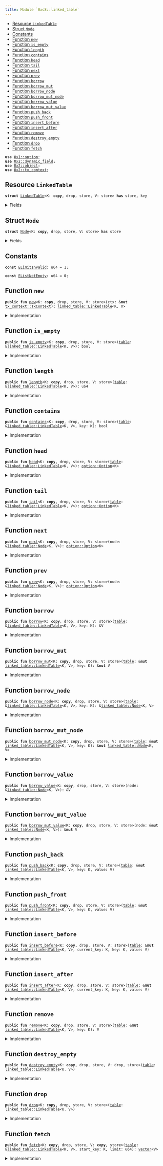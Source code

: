 ```yaml
---
title: Module `0xc8::linked_table`
---
```




-  [Resource `LinkedTable`](#0xc8_linked_table_LinkedTable)
-  [Struct `Node`](#0xc8_linked_table_Node)
-  [Constants](#@Constants_0)
-  [Function `new`](#0xc8_linked_table_new)
-  [Function `is_empty`](#0xc8_linked_table_is_empty)
-  [Function `length`](#0xc8_linked_table_length)
-  [Function `contains`](#0xc8_linked_table_contains)
-  [Function `head`](#0xc8_linked_table_head)
-  [Function `tail`](#0xc8_linked_table_tail)
-  [Function `next`](#0xc8_linked_table_next)
-  [Function `prev`](#0xc8_linked_table_prev)
-  [Function `borrow`](#0xc8_linked_table_borrow)
-  [Function `borrow_mut`](#0xc8_linked_table_borrow_mut)
-  [Function `borrow_node`](#0xc8_linked_table_borrow_node)
-  [Function `borrow_mut_node`](#0xc8_linked_table_borrow_mut_node)
-  [Function `borrow_value`](#0xc8_linked_table_borrow_value)
-  [Function `borrow_mut_value`](#0xc8_linked_table_borrow_mut_value)
-  [Function `push_back`](#0xc8_linked_table_push_back)
-  [Function `push_front`](#0xc8_linked_table_push_front)
-  [Function `insert_before`](#0xc8_linked_table_insert_before)
-  [Function `insert_after`](#0xc8_linked_table_insert_after)
-  [Function `remove`](#0xc8_linked_table_remove)
-  [Function `destroy_empty`](#0xc8_linked_table_destroy_empty)
-  [Function `drop`](#0xc8_linked_table_drop)
-  [Function `fetch`](#0xc8_linked_table_fetch)


<pre><code><b>use</b> <a href="../move-stdlib/option.md#0x1_option">0x1::option</a>;
<b>use</b> <a href="../sui-framework/dynamic_field.md#0x2_dynamic_field">0x2::dynamic_field</a>;
<b>use</b> <a href="../sui-framework/object.md#0x2_object">0x2::object</a>;
<b>use</b> <a href="../sui-framework/tx_context.md#0x2_tx_context">0x2::tx_context</a>;
</code></pre>



<a name="0xc8_linked_table_LinkedTable"></a>

## Resource `LinkedTable`



<pre><code><b>struct</b> <a href="../bfc-system/linked_table.md#0xc8_linked_table_LinkedTable">LinkedTable</a>&lt;K: <b>copy</b>, drop, store, V: store&gt; <b>has</b> store, key
</code></pre>



<details>
<summary>Fields</summary>


<dl>
<dt>
<code>id: <a href="../sui-framework/object.md#0x2_object_UID">object::UID</a></code>
</dt>
<dd>

</dd>
<dt>
<code>head: <a href="../move-stdlib/option.md#0x1_option_Option">option::Option</a>&lt;K&gt;</code>
</dt>
<dd>

</dd>
<dt>
<code>tail: <a href="../move-stdlib/option.md#0x1_option_Option">option::Option</a>&lt;K&gt;</code>
</dt>
<dd>

</dd>
<dt>
<code>size: u64</code>
</dt>
<dd>

</dd>
</dl>


</details>

<a name="0xc8_linked_table_Node"></a>

## Struct `Node`



<pre><code><b>struct</b> <a href="../bfc-system/linked_table.md#0xc8_linked_table_Node">Node</a>&lt;K: <b>copy</b>, drop, store, V: store&gt; <b>has</b> store
</code></pre>



<details>
<summary>Fields</summary>


<dl>
<dt>
<code>prev: <a href="../move-stdlib/option.md#0x1_option_Option">option::Option</a>&lt;K&gt;</code>
</dt>
<dd>

</dd>
<dt>
<code>next: <a href="../move-stdlib/option.md#0x1_option_Option">option::Option</a>&lt;K&gt;</code>
</dt>
<dd>

</dd>
<dt>
<code>value: V</code>
</dt>
<dd>

</dd>
</dl>


</details>

<a name="@Constants_0"></a>

## Constants


<a name="0xc8_linked_table_ELimitInvalid"></a>



<pre><code><b>const</b> <a href="../bfc-system/linked_table.md#0xc8_linked_table_ELimitInvalid">ELimitInvalid</a>: u64 = 1;
</code></pre>



<a name="0xc8_linked_table_EListNotEmpty"></a>



<pre><code><b>const</b> <a href="../bfc-system/linked_table.md#0xc8_linked_table_EListNotEmpty">EListNotEmpty</a>: u64 = 0;
</code></pre>



<a name="0xc8_linked_table_new"></a>

## Function `new`



<pre><code><b>public</b> <b>fun</b> <a href="../bfc-system/linked_table.md#0xc8_linked_table_new">new</a>&lt;K: <b>copy</b>, drop, store, V: store&gt;(ctx: &<b>mut</b> <a href="../sui-framework/tx_context.md#0x2_tx_context_TxContext">tx_context::TxContext</a>): <a href="../bfc-system/linked_table.md#0xc8_linked_table_LinkedTable">linked_table::LinkedTable</a>&lt;K, V&gt;
</code></pre>



<details>
<summary>Implementation</summary>


<pre><code><b>public</b> <b>fun</b> <a href="../bfc-system/linked_table.md#0xc8_linked_table_new">new</a>&lt;K: store + drop + <b>copy</b>, V: store&gt;(ctx: &<b>mut</b> TxContext): <a href="../bfc-system/linked_table.md#0xc8_linked_table_LinkedTable">LinkedTable</a>&lt;K, V&gt; {
    <a href="../bfc-system/linked_table.md#0xc8_linked_table_LinkedTable">LinkedTable</a>&lt;K, V&gt; {
        id: <a href="../sui-framework/object.md#0x2_object_new">object::new</a>(ctx),
        head: none&lt;K&gt;(),
        tail: none&lt;K&gt;(),
        size: 0
    }
}
</code></pre>



</details>

<a name="0xc8_linked_table_is_empty"></a>

## Function `is_empty`



<pre><code><b>public</b> <b>fun</b> <a href="../bfc-system/linked_table.md#0xc8_linked_table_is_empty">is_empty</a>&lt;K: <b>copy</b>, drop, store, V: store&gt;(<a href="../sui-framework/table.md#0x2_table">table</a>: &<a href="../bfc-system/linked_table.md#0xc8_linked_table_LinkedTable">linked_table::LinkedTable</a>&lt;K, V&gt;): bool
</code></pre>



<details>
<summary>Implementation</summary>


<pre><code><b>public</b> <b>fun</b> <a href="../bfc-system/linked_table.md#0xc8_linked_table_is_empty">is_empty</a>&lt;K: store + drop + <b>copy</b>, V: store&gt;(<a href="../sui-framework/table.md#0x2_table">table</a>: &<a href="../bfc-system/linked_table.md#0xc8_linked_table_LinkedTable">LinkedTable</a>&lt;K, V&gt;): bool {
    <a href="../sui-framework/table.md#0x2_table">table</a>.size == 0
}
</code></pre>



</details>

<a name="0xc8_linked_table_length"></a>

## Function `length`



<pre><code><b>public</b> <b>fun</b> <a href="../bfc-system/linked_table.md#0xc8_linked_table_length">length</a>&lt;K: <b>copy</b>, drop, store, V: store&gt;(<a href="../sui-framework/table.md#0x2_table">table</a>: &<a href="../bfc-system/linked_table.md#0xc8_linked_table_LinkedTable">linked_table::LinkedTable</a>&lt;K, V&gt;): u64
</code></pre>



<details>
<summary>Implementation</summary>


<pre><code><b>public</b> <b>fun</b> <a href="../bfc-system/linked_table.md#0xc8_linked_table_length">length</a>&lt;K: store + drop + <b>copy</b>, V: store&gt;(<a href="../sui-framework/table.md#0x2_table">table</a>: &<a href="../bfc-system/linked_table.md#0xc8_linked_table_LinkedTable">LinkedTable</a>&lt;K, V&gt;): u64 {
    <a href="../sui-framework/table.md#0x2_table">table</a>.size
}
</code></pre>



</details>

<a name="0xc8_linked_table_contains"></a>

## Function `contains`



<pre><code><b>public</b> <b>fun</b> <a href="../bfc-system/linked_table.md#0xc8_linked_table_contains">contains</a>&lt;K: <b>copy</b>, drop, store, V: store&gt;(<a href="../sui-framework/table.md#0x2_table">table</a>: &<a href="../bfc-system/linked_table.md#0xc8_linked_table_LinkedTable">linked_table::LinkedTable</a>&lt;K, V&gt;, key: K): bool
</code></pre>



<details>
<summary>Implementation</summary>


<pre><code><b>public</b> <b>fun</b> <a href="../bfc-system/linked_table.md#0xc8_linked_table_contains">contains</a>&lt;K: store + drop + <b>copy</b>, V: store&gt;(<a href="../sui-framework/table.md#0x2_table">table</a>: &<a href="../bfc-system/linked_table.md#0xc8_linked_table_LinkedTable">LinkedTable</a>&lt;K, V&gt;, key: K): bool {
    field::exists_with_type&lt;K, <a href="../bfc-system/linked_table.md#0xc8_linked_table_Node">Node</a>&lt;K, V&gt;&gt;(&<a href="../sui-framework/table.md#0x2_table">table</a>.id, key)
}
</code></pre>



</details>

<a name="0xc8_linked_table_head"></a>

## Function `head`



<pre><code><b>public</b> <b>fun</b> <a href="../bfc-system/linked_table.md#0xc8_linked_table_head">head</a>&lt;K: <b>copy</b>, drop, store, V: store&gt;(<a href="../sui-framework/table.md#0x2_table">table</a>: &<a href="../bfc-system/linked_table.md#0xc8_linked_table_LinkedTable">linked_table::LinkedTable</a>&lt;K, V&gt;): <a href="../move-stdlib/option.md#0x1_option_Option">option::Option</a>&lt;K&gt;
</code></pre>



<details>
<summary>Implementation</summary>


<pre><code><b>public</b> <b>fun</b> <a href="../bfc-system/linked_table.md#0xc8_linked_table_head">head</a>&lt;K: store + drop + <b>copy</b>, V: store&gt;(<a href="../sui-framework/table.md#0x2_table">table</a>: &<a href="../bfc-system/linked_table.md#0xc8_linked_table_LinkedTable">LinkedTable</a>&lt;K, V&gt;): <a href="../move-stdlib/option.md#0x1_option_Option">option::Option</a>&lt;K&gt; {
    <a href="../sui-framework/table.md#0x2_table">table</a>.head
}
</code></pre>



</details>

<a name="0xc8_linked_table_tail"></a>

## Function `tail`



<pre><code><b>public</b> <b>fun</b> <a href="../bfc-system/linked_table.md#0xc8_linked_table_tail">tail</a>&lt;K: <b>copy</b>, drop, store, V: store&gt;(<a href="../sui-framework/table.md#0x2_table">table</a>: &<a href="../bfc-system/linked_table.md#0xc8_linked_table_LinkedTable">linked_table::LinkedTable</a>&lt;K, V&gt;): <a href="../move-stdlib/option.md#0x1_option_Option">option::Option</a>&lt;K&gt;
</code></pre>



<details>
<summary>Implementation</summary>


<pre><code><b>public</b> <b>fun</b> <a href="../bfc-system/linked_table.md#0xc8_linked_table_tail">tail</a>&lt;K: store + drop + <b>copy</b>, V: store&gt;(<a href="../sui-framework/table.md#0x2_table">table</a>: &<a href="../bfc-system/linked_table.md#0xc8_linked_table_LinkedTable">LinkedTable</a>&lt;K, V&gt;): <a href="../move-stdlib/option.md#0x1_option_Option">option::Option</a>&lt;K&gt; {
    <a href="../sui-framework/table.md#0x2_table">table</a>.tail
}
</code></pre>



</details>

<a name="0xc8_linked_table_next"></a>

## Function `next`



<pre><code><b>public</b> <b>fun</b> <a href="../bfc-system/linked_table.md#0xc8_linked_table_next">next</a>&lt;K: <b>copy</b>, drop, store, V: store&gt;(node: &<a href="../bfc-system/linked_table.md#0xc8_linked_table_Node">linked_table::Node</a>&lt;K, V&gt;): <a href="../move-stdlib/option.md#0x1_option_Option">option::Option</a>&lt;K&gt;
</code></pre>



<details>
<summary>Implementation</summary>


<pre><code><b>public</b> <b>fun</b> <a href="../bfc-system/linked_table.md#0xc8_linked_table_next">next</a>&lt;K: store + drop + <b>copy</b>, V: store&gt;(node: &<a href="../bfc-system/linked_table.md#0xc8_linked_table_Node">Node</a>&lt;K, V&gt;): Option&lt;K&gt; {
    node.next
}
</code></pre>



</details>

<a name="0xc8_linked_table_prev"></a>

## Function `prev`



<pre><code><b>public</b> <b>fun</b> <a href="../bfc-system/linked_table.md#0xc8_linked_table_prev">prev</a>&lt;K: <b>copy</b>, drop, store, V: store&gt;(node: &<a href="../bfc-system/linked_table.md#0xc8_linked_table_Node">linked_table::Node</a>&lt;K, V&gt;): <a href="../move-stdlib/option.md#0x1_option_Option">option::Option</a>&lt;K&gt;
</code></pre>



<details>
<summary>Implementation</summary>


<pre><code><b>public</b> <b>fun</b> <a href="../bfc-system/linked_table.md#0xc8_linked_table_prev">prev</a>&lt;K: store + drop + <b>copy</b>, V: store&gt;(node: &<a href="../bfc-system/linked_table.md#0xc8_linked_table_Node">Node</a>&lt;K, V&gt;): Option&lt;K&gt; {
    node.prev
}
</code></pre>



</details>

<a name="0xc8_linked_table_borrow"></a>

## Function `borrow`



<pre><code><b>public</b> <b>fun</b> <a href="../bfc-system/linked_table.md#0xc8_linked_table_borrow">borrow</a>&lt;K: <b>copy</b>, drop, store, V: store&gt;(<a href="../sui-framework/table.md#0x2_table">table</a>: &<a href="../bfc-system/linked_table.md#0xc8_linked_table_LinkedTable">linked_table::LinkedTable</a>&lt;K, V&gt;, key: K): &V
</code></pre>



<details>
<summary>Implementation</summary>


<pre><code><b>public</b> <b>fun</b> <a href="../bfc-system/linked_table.md#0xc8_linked_table_borrow">borrow</a>&lt;K: store + drop + <b>copy</b>, V: store&gt;(<a href="../sui-framework/table.md#0x2_table">table</a>: &<a href="../bfc-system/linked_table.md#0xc8_linked_table_LinkedTable">LinkedTable</a>&lt;K, V&gt;, key: K): &V {
    &field::borrow&lt;K, <a href="../bfc-system/linked_table.md#0xc8_linked_table_Node">Node</a>&lt;K, V&gt;&gt;(&<a href="../sui-framework/table.md#0x2_table">table</a>.id, key).value
}
</code></pre>



</details>

<a name="0xc8_linked_table_borrow_mut"></a>

## Function `borrow_mut`



<pre><code><b>public</b> <b>fun</b> <a href="../bfc-system/linked_table.md#0xc8_linked_table_borrow_mut">borrow_mut</a>&lt;K: <b>copy</b>, drop, store, V: store&gt;(<a href="../sui-framework/table.md#0x2_table">table</a>: &<b>mut</b> <a href="../bfc-system/linked_table.md#0xc8_linked_table_LinkedTable">linked_table::LinkedTable</a>&lt;K, V&gt;, key: K): &<b>mut</b> V
</code></pre>



<details>
<summary>Implementation</summary>


<pre><code><b>public</b> <b>fun</b> <a href="../bfc-system/linked_table.md#0xc8_linked_table_borrow_mut">borrow_mut</a>&lt;K: store + drop + <b>copy</b>, V: store&gt;(<a href="../sui-framework/table.md#0x2_table">table</a>: &<b>mut</b> <a href="../bfc-system/linked_table.md#0xc8_linked_table_LinkedTable">LinkedTable</a>&lt;K, V&gt;, key: K): &<b>mut</b> V {
    &<b>mut</b> field::borrow_mut&lt;K, <a href="../bfc-system/linked_table.md#0xc8_linked_table_Node">Node</a>&lt;K, V&gt;&gt;(&<b>mut</b> <a href="../sui-framework/table.md#0x2_table">table</a>.id, key).value
}
</code></pre>



</details>

<a name="0xc8_linked_table_borrow_node"></a>

## Function `borrow_node`



<pre><code><b>public</b> <b>fun</b> <a href="../bfc-system/linked_table.md#0xc8_linked_table_borrow_node">borrow_node</a>&lt;K: <b>copy</b>, drop, store, V: store&gt;(<a href="../sui-framework/table.md#0x2_table">table</a>: &<a href="../bfc-system/linked_table.md#0xc8_linked_table_LinkedTable">linked_table::LinkedTable</a>&lt;K, V&gt;, key: K): &<a href="../bfc-system/linked_table.md#0xc8_linked_table_Node">linked_table::Node</a>&lt;K, V&gt;
</code></pre>



<details>
<summary>Implementation</summary>


<pre><code><b>public</b> <b>fun</b> <a href="../bfc-system/linked_table.md#0xc8_linked_table_borrow_node">borrow_node</a>&lt;K: store + drop + <b>copy</b>, V: store&gt;(<a href="../sui-framework/table.md#0x2_table">table</a>: &<a href="../bfc-system/linked_table.md#0xc8_linked_table_LinkedTable">LinkedTable</a>&lt;K, V&gt;, key: K): &<a href="../bfc-system/linked_table.md#0xc8_linked_table_Node">Node</a>&lt;K, V&gt; {
    field::borrow&lt;K, <a href="../bfc-system/linked_table.md#0xc8_linked_table_Node">Node</a>&lt;K, V&gt;&gt;(&<a href="../sui-framework/table.md#0x2_table">table</a>.id, key)
}
</code></pre>



</details>

<a name="0xc8_linked_table_borrow_mut_node"></a>

## Function `borrow_mut_node`



<pre><code><b>public</b> <b>fun</b> <a href="../bfc-system/linked_table.md#0xc8_linked_table_borrow_mut_node">borrow_mut_node</a>&lt;K: <b>copy</b>, drop, store, V: store&gt;(<a href="../sui-framework/table.md#0x2_table">table</a>: &<b>mut</b> <a href="../bfc-system/linked_table.md#0xc8_linked_table_LinkedTable">linked_table::LinkedTable</a>&lt;K, V&gt;, key: K): &<b>mut</b> <a href="../bfc-system/linked_table.md#0xc8_linked_table_Node">linked_table::Node</a>&lt;K, V&gt;
</code></pre>



<details>
<summary>Implementation</summary>


<pre><code><b>public</b> <b>fun</b> <a href="../bfc-system/linked_table.md#0xc8_linked_table_borrow_mut_node">borrow_mut_node</a>&lt;K: store + drop + <b>copy</b>, V: store&gt;(
    <a href="../sui-framework/table.md#0x2_table">table</a>: &<b>mut</b> <a href="../bfc-system/linked_table.md#0xc8_linked_table_LinkedTable">LinkedTable</a>&lt;K, V&gt;,
    key: K
): &<b>mut</b> <a href="../bfc-system/linked_table.md#0xc8_linked_table_Node">Node</a>&lt;K, V&gt; {
    field::borrow_mut&lt;K, <a href="../bfc-system/linked_table.md#0xc8_linked_table_Node">Node</a>&lt;K, V&gt;&gt;(&<b>mut</b> <a href="../sui-framework/table.md#0x2_table">table</a>.id, key)
}
</code></pre>



</details>

<a name="0xc8_linked_table_borrow_value"></a>

## Function `borrow_value`



<pre><code><b>public</b> <b>fun</b> <a href="../bfc-system/linked_table.md#0xc8_linked_table_borrow_value">borrow_value</a>&lt;K: <b>copy</b>, drop, store, V: store&gt;(node: &<a href="../bfc-system/linked_table.md#0xc8_linked_table_Node">linked_table::Node</a>&lt;K, V&gt;): &V
</code></pre>



<details>
<summary>Implementation</summary>


<pre><code><b>public</b> <b>fun</b> <a href="../bfc-system/linked_table.md#0xc8_linked_table_borrow_value">borrow_value</a>&lt;K: store + drop + <b>copy</b>, V: store&gt;(node: &<a href="../bfc-system/linked_table.md#0xc8_linked_table_Node">Node</a>&lt;K, V&gt;): &V {
    &node.value
}
</code></pre>



</details>

<a name="0xc8_linked_table_borrow_mut_value"></a>

## Function `borrow_mut_value`



<pre><code><b>public</b> <b>fun</b> <a href="../bfc-system/linked_table.md#0xc8_linked_table_borrow_mut_value">borrow_mut_value</a>&lt;K: <b>copy</b>, drop, store, V: store&gt;(node: &<b>mut</b> <a href="../bfc-system/linked_table.md#0xc8_linked_table_Node">linked_table::Node</a>&lt;K, V&gt;): &<b>mut</b> V
</code></pre>



<details>
<summary>Implementation</summary>


<pre><code><b>public</b> <b>fun</b> <a href="../bfc-system/linked_table.md#0xc8_linked_table_borrow_mut_value">borrow_mut_value</a>&lt;K: store + drop + <b>copy</b>, V: store&gt;(node: &<b>mut</b> <a href="../bfc-system/linked_table.md#0xc8_linked_table_Node">Node</a>&lt;K, V&gt;): &<b>mut</b> V {
    &<b>mut</b> node.value
}
</code></pre>



</details>

<a name="0xc8_linked_table_push_back"></a>

## Function `push_back`



<pre><code><b>public</b> <b>fun</b> <a href="../bfc-system/linked_table.md#0xc8_linked_table_push_back">push_back</a>&lt;K: <b>copy</b>, drop, store, V: store&gt;(<a href="../sui-framework/table.md#0x2_table">table</a>: &<b>mut</b> <a href="../bfc-system/linked_table.md#0xc8_linked_table_LinkedTable">linked_table::LinkedTable</a>&lt;K, V&gt;, key: K, value: V)
</code></pre>



<details>
<summary>Implementation</summary>


<pre><code><b>public</b> <b>fun</b> <a href="../bfc-system/linked_table.md#0xc8_linked_table_push_back">push_back</a>&lt;K: store + drop + <b>copy</b>, V: store&gt;(<a href="../sui-framework/table.md#0x2_table">table</a>: &<b>mut</b> <a href="../bfc-system/linked_table.md#0xc8_linked_table_LinkedTable">LinkedTable</a>&lt;K, V&gt;, key: K, value: V) {
    <b>let</b> node = <a href="../bfc-system/linked_table.md#0xc8_linked_table_Node">Node</a>&lt;K, V&gt; {
        prev: <a href="../sui-framework/table.md#0x2_table">table</a>.tail,
        next: none(),
        value
    };
    swap_or_fill(&<b>mut</b> <a href="../sui-framework/table.md#0x2_table">table</a>.tail, key);
    <b>if</b> (is_none(&<a href="../sui-framework/table.md#0x2_table">table</a>.head)) {
        swap_or_fill(&<b>mut</b> <a href="../sui-framework/table.md#0x2_table">table</a>.head, key);
    };
    <b>if</b> (is_some(&node.prev)) {
        <b>let</b> prev_node = <a href="../bfc-system/linked_table.md#0xc8_linked_table_borrow_mut_node">borrow_mut_node</a>(<a href="../sui-framework/table.md#0x2_table">table</a>, *<a href="../move-stdlib/option.md#0x1_option_borrow">option::borrow</a>(&node.prev));
        swap_or_fill(&<b>mut</b> prev_node.next, key);
    };
    field::add(&<b>mut</b> <a href="../sui-framework/table.md#0x2_table">table</a>.id, key, node);
    <a href="../sui-framework/table.md#0x2_table">table</a>.size = <a href="../sui-framework/table.md#0x2_table">table</a>.size + 1;
}
</code></pre>



</details>

<a name="0xc8_linked_table_push_front"></a>

## Function `push_front`



<pre><code><b>public</b> <b>fun</b> <a href="../bfc-system/linked_table.md#0xc8_linked_table_push_front">push_front</a>&lt;K: <b>copy</b>, drop, store, V: store&gt;(<a href="../sui-framework/table.md#0x2_table">table</a>: &<b>mut</b> <a href="../bfc-system/linked_table.md#0xc8_linked_table_LinkedTable">linked_table::LinkedTable</a>&lt;K, V&gt;, key: K, value: V)
</code></pre>



<details>
<summary>Implementation</summary>


<pre><code><b>public</b> <b>fun</b> <a href="../bfc-system/linked_table.md#0xc8_linked_table_push_front">push_front</a>&lt;K: store + drop + <b>copy</b>, V: store&gt;(<a href="../sui-framework/table.md#0x2_table">table</a>: &<b>mut</b> <a href="../bfc-system/linked_table.md#0xc8_linked_table_LinkedTable">LinkedTable</a>&lt;K, V&gt;, key: K, value: V) {
    <b>let</b> node = <a href="../bfc-system/linked_table.md#0xc8_linked_table_Node">Node</a>&lt;K, V&gt; {
        prev: none(),
        next: <a href="../sui-framework/table.md#0x2_table">table</a>.head,
        value
    };
    swap_or_fill(&<b>mut</b> <a href="../sui-framework/table.md#0x2_table">table</a>.head, key);
    <b>if</b> (is_none(&<a href="../sui-framework/table.md#0x2_table">table</a>.tail)) {
        swap_or_fill(&<b>mut</b> <a href="../sui-framework/table.md#0x2_table">table</a>.tail, key);
    };
    <b>if</b> (is_some(&node.next)) {
        <b>let</b> next_node = <a href="../bfc-system/linked_table.md#0xc8_linked_table_borrow_mut_node">borrow_mut_node</a>(<a href="../sui-framework/table.md#0x2_table">table</a>, *<a href="../move-stdlib/option.md#0x1_option_borrow">option::borrow</a>(&node.next));
        swap_or_fill(&<b>mut</b> next_node.prev, key);
    };
    field::add(&<b>mut</b> <a href="../sui-framework/table.md#0x2_table">table</a>.id, key, node);
    <a href="../sui-framework/table.md#0x2_table">table</a>.size = <a href="../sui-framework/table.md#0x2_table">table</a>.size + 1;
}
</code></pre>



</details>

<a name="0xc8_linked_table_insert_before"></a>

## Function `insert_before`



<pre><code><b>public</b> <b>fun</b> <a href="../bfc-system/linked_table.md#0xc8_linked_table_insert_before">insert_before</a>&lt;K: <b>copy</b>, drop, store, V: store&gt;(<a href="../sui-framework/table.md#0x2_table">table</a>: &<b>mut</b> <a href="../bfc-system/linked_table.md#0xc8_linked_table_LinkedTable">linked_table::LinkedTable</a>&lt;K, V&gt;, current_key: K, key: K, value: V)
</code></pre>



<details>
<summary>Implementation</summary>


<pre><code><b>public</b> <b>fun</b> <a href="../bfc-system/linked_table.md#0xc8_linked_table_insert_before">insert_before</a>&lt;K: store + drop + <b>copy</b>, V: store&gt;(
    <a href="../sui-framework/table.md#0x2_table">table</a>: &<b>mut</b> <a href="../bfc-system/linked_table.md#0xc8_linked_table_LinkedTable">LinkedTable</a>&lt;K, V&gt;,
    current_key: K,
    key: K,
    value: V
) {
    <b>let</b> current_node = <a href="../bfc-system/linked_table.md#0xc8_linked_table_borrow_mut_node">borrow_mut_node</a>(<a href="../sui-framework/table.md#0x2_table">table</a>, current_key);
    <b>let</b> node = <a href="../bfc-system/linked_table.md#0xc8_linked_table_Node">Node</a>&lt;K, V&gt; {
        prev: current_node.prev,
        next: some(current_key),
        value
    };
    swap_or_fill(&<b>mut</b> current_node.prev, key);
    <b>if</b> (is_some(&node.prev)) {
        <b>let</b> prev_node = <a href="../bfc-system/linked_table.md#0xc8_linked_table_borrow_mut_node">borrow_mut_node</a>(<a href="../sui-framework/table.md#0x2_table">table</a>, *<a href="../move-stdlib/option.md#0x1_option_borrow">option::borrow</a>(&node.prev));
        swap_or_fill(&<b>mut</b> prev_node.next, key);
    } <b>else</b> {
        swap_or_fill(&<b>mut</b> <a href="../sui-framework/table.md#0x2_table">table</a>.head, key);
    };
    field::add(&<b>mut</b> <a href="../sui-framework/table.md#0x2_table">table</a>.id, key, node);
    <a href="../sui-framework/table.md#0x2_table">table</a>.size = <a href="../sui-framework/table.md#0x2_table">table</a>.size + 1;
}
</code></pre>



</details>

<a name="0xc8_linked_table_insert_after"></a>

## Function `insert_after`



<pre><code><b>public</b> <b>fun</b> <a href="../bfc-system/linked_table.md#0xc8_linked_table_insert_after">insert_after</a>&lt;K: <b>copy</b>, drop, store, V: store&gt;(<a href="../sui-framework/table.md#0x2_table">table</a>: &<b>mut</b> <a href="../bfc-system/linked_table.md#0xc8_linked_table_LinkedTable">linked_table::LinkedTable</a>&lt;K, V&gt;, current_key: K, key: K, value: V)
</code></pre>



<details>
<summary>Implementation</summary>


<pre><code><b>public</b> <b>fun</b> <a href="../bfc-system/linked_table.md#0xc8_linked_table_insert_after">insert_after</a>&lt;K: store + drop + <b>copy</b>, V: store&gt;(
    <a href="../sui-framework/table.md#0x2_table">table</a>: &<b>mut</b> <a href="../bfc-system/linked_table.md#0xc8_linked_table_LinkedTable">LinkedTable</a>&lt;K, V&gt;,
    current_key: K,
    key: K,
    value: V
) {
    <b>let</b> current_node = <a href="../bfc-system/linked_table.md#0xc8_linked_table_borrow_mut_node">borrow_mut_node</a>(<a href="../sui-framework/table.md#0x2_table">table</a>, current_key);
    <b>let</b> node = <a href="../bfc-system/linked_table.md#0xc8_linked_table_Node">Node</a>&lt;K, V&gt; {
        prev: some(current_key),
        next: current_node.next,
        value
    };
    swap_or_fill(&<b>mut</b> current_node.next, key);

    <b>if</b> (is_some(&node.next)) {
        <b>let</b> next_node = <a href="../bfc-system/linked_table.md#0xc8_linked_table_borrow_mut_node">borrow_mut_node</a>(<a href="../sui-framework/table.md#0x2_table">table</a>, *<a href="../move-stdlib/option.md#0x1_option_borrow">option::borrow</a>(&node.next));
        swap_or_fill(&<b>mut</b> next_node.prev, key);
    } <b>else</b> {
        swap_or_fill(&<b>mut</b> <a href="../sui-framework/table.md#0x2_table">table</a>.tail, key);
    };
    field::add(&<b>mut</b> <a href="../sui-framework/table.md#0x2_table">table</a>.id, key, node);
    <a href="../sui-framework/table.md#0x2_table">table</a>.size = <a href="../sui-framework/table.md#0x2_table">table</a>.size + 1;
}
</code></pre>



</details>

<a name="0xc8_linked_table_remove"></a>

## Function `remove`



<pre><code><b>public</b> <b>fun</b> <a href="../bfc-system/linked_table.md#0xc8_linked_table_remove">remove</a>&lt;K: <b>copy</b>, drop, store, V: store&gt;(<a href="../sui-framework/table.md#0x2_table">table</a>: &<b>mut</b> <a href="../bfc-system/linked_table.md#0xc8_linked_table_LinkedTable">linked_table::LinkedTable</a>&lt;K, V&gt;, key: K): V
</code></pre>



<details>
<summary>Implementation</summary>


<pre><code><b>public</b> <b>fun</b> <a href="../bfc-system/linked_table.md#0xc8_linked_table_remove">remove</a>&lt;K: store + drop + <b>copy</b>, V: store&gt;(<a href="../sui-framework/table.md#0x2_table">table</a>: &<b>mut</b> <a href="../bfc-system/linked_table.md#0xc8_linked_table_LinkedTable">LinkedTable</a>&lt;K, V&gt;, key: K): V {
    <b>let</b> <a href="../bfc-system/linked_table.md#0xc8_linked_table_Node">Node</a>&lt;K, V&gt; { prev, next, value } = field::remove(&<b>mut</b> <a href="../sui-framework/table.md#0x2_table">table</a>.id, key);
    <a href="../sui-framework/table.md#0x2_table">table</a>.size = <a href="../sui-framework/table.md#0x2_table">table</a>.size - 1;
    <b>if</b> (<a href="../move-stdlib/option.md#0x1_option_is_some">option::is_some</a>(&prev)) {
        field::borrow_mut&lt;K, <a href="../bfc-system/linked_table.md#0xc8_linked_table_Node">Node</a>&lt;K, V&gt;&gt;(&<b>mut</b> <a href="../sui-framework/table.md#0x2_table">table</a>.id, *<a href="../move-stdlib/option.md#0x1_option_borrow">option::borrow</a>(&prev)).next = next
    };
    <b>if</b> (<a href="../move-stdlib/option.md#0x1_option_is_some">option::is_some</a>(&next)) {
        field::borrow_mut&lt;K, <a href="../bfc-system/linked_table.md#0xc8_linked_table_Node">Node</a>&lt;K, V&gt;&gt;(&<b>mut</b> <a href="../sui-framework/table.md#0x2_table">table</a>.id, *<a href="../move-stdlib/option.md#0x1_option_borrow">option::borrow</a>(&next)).prev = prev
    };
    <b>if</b> (<a href="../move-stdlib/option.md#0x1_option_borrow">option::borrow</a>(&<a href="../sui-framework/table.md#0x2_table">table</a>.head) == &key) <a href="../sui-framework/table.md#0x2_table">table</a>.head = next;
    <b>if</b> (<a href="../move-stdlib/option.md#0x1_option_borrow">option::borrow</a>(&<a href="../sui-framework/table.md#0x2_table">table</a>.tail) == &key) <a href="../sui-framework/table.md#0x2_table">table</a>.tail = prev;
    value
}
</code></pre>



</details>

<a name="0xc8_linked_table_destroy_empty"></a>

## Function `destroy_empty`



<pre><code><b>public</b> <b>fun</b> <a href="../bfc-system/linked_table.md#0xc8_linked_table_destroy_empty">destroy_empty</a>&lt;K: <b>copy</b>, drop, store, V: drop, store&gt;(<a href="../sui-framework/table.md#0x2_table">table</a>: <a href="../bfc-system/linked_table.md#0xc8_linked_table_LinkedTable">linked_table::LinkedTable</a>&lt;K, V&gt;)
</code></pre>



<details>
<summary>Implementation</summary>


<pre><code><b>public</b> <b>fun</b> <a href="../bfc-system/linked_table.md#0xc8_linked_table_destroy_empty">destroy_empty</a>&lt;K: store + <b>copy</b> + drop, V: store + drop&gt;(<a href="../sui-framework/table.md#0x2_table">table</a>: <a href="../bfc-system/linked_table.md#0xc8_linked_table_LinkedTable">LinkedTable</a>&lt;K, V&gt;) {
    <b>let</b> <a href="../bfc-system/linked_table.md#0xc8_linked_table_LinkedTable">LinkedTable</a> { id, size, head: _, tail: _ } = <a href="../sui-framework/table.md#0x2_table">table</a>;
    <b>assert</b>!(size == 0, <a href="../bfc-system/linked_table.md#0xc8_linked_table_EListNotEmpty">EListNotEmpty</a>);
    <a href="../sui-framework/object.md#0x2_object_delete">object::delete</a>(id)
}
</code></pre>



</details>

<a name="0xc8_linked_table_drop"></a>

## Function `drop`



<pre><code><b>public</b> <b>fun</b> <a href="../bfc-system/linked_table.md#0xc8_linked_table_drop">drop</a>&lt;K: <b>copy</b>, drop, store, V: store&gt;(<a href="../sui-framework/table.md#0x2_table">table</a>: <a href="../bfc-system/linked_table.md#0xc8_linked_table_LinkedTable">linked_table::LinkedTable</a>&lt;K, V&gt;)
</code></pre>



<details>
<summary>Implementation</summary>


<pre><code><b>public</b> <b>fun</b> <a href="../bfc-system/linked_table.md#0xc8_linked_table_drop">drop</a>&lt;K: store + <b>copy</b> + drop, V: store&gt;(<a href="../sui-framework/table.md#0x2_table">table</a>: <a href="../bfc-system/linked_table.md#0xc8_linked_table_LinkedTable">LinkedTable</a>&lt;K, V&gt;) {
    <b>let</b> <a href="../bfc-system/linked_table.md#0xc8_linked_table_LinkedTable">LinkedTable</a> { id, size: _, head: _, tail: _ } = <a href="../sui-framework/table.md#0x2_table">table</a>;
    <a href="../sui-framework/object.md#0x2_object_delete">object::delete</a>(id)
}
</code></pre>



</details>

<a name="0xc8_linked_table_fetch"></a>

## Function `fetch`



<pre><code><b>public</b> <b>fun</b> <a href="../bfc-system/linked_table.md#0xc8_linked_table_fetch">fetch</a>&lt;K: <b>copy</b>, drop, store, V: <b>copy</b>, store&gt;(<a href="../sui-framework/table.md#0x2_table">table</a>: &<a href="../bfc-system/linked_table.md#0xc8_linked_table_LinkedTable">linked_table::LinkedTable</a>&lt;K, V&gt;, start_key: K, limit: u64): <a href="../move-stdlib/vector.md#0x1_vector">vector</a>&lt;V&gt;
</code></pre>



<details>
<summary>Implementation</summary>


<pre><code><b>public</b> <b>fun</b> <a href="../bfc-system/linked_table.md#0xc8_linked_table_fetch">fetch</a>&lt;K: store + <b>copy</b> + drop, V: <b>copy</b> + store&gt;(
    <a href="../sui-framework/table.md#0x2_table">table</a>: &<a href="../bfc-system/linked_table.md#0xc8_linked_table_LinkedTable">LinkedTable</a>&lt;K, V&gt;,
    start_key: K,
    limit: u64
): <a href="../move-stdlib/vector.md#0x1_vector">vector</a>&lt;V&gt; {
    <b>assert</b>!(limit &gt; 0, <a href="../bfc-system/linked_table.md#0xc8_linked_table_ELimitInvalid">ELimitInvalid</a>);
    <b>let</b> <b>mut</b> values = <a href="../move-stdlib/vector.md#0x1_vector_empty">vector::empty</a>&lt;V&gt;();
    <b>let</b> <b>mut</b> start = <a href="../bfc-system/linked_table.md#0xc8_linked_table_borrow_node">borrow_node</a>&lt;K, V&gt;(<a href="../sui-framework/table.md#0x2_table">table</a>, start_key);
    <a href="../move-stdlib/vector.md#0x1_vector_push_back">vector::push_back</a>(&<b>mut</b> values, *<a href="../bfc-system/linked_table.md#0xc8_linked_table_borrow_value">borrow_value</a>(start));
    <b>let</b> <b>mut</b> idx = 1;
    <b>while</b> (idx &lt; limit) {
        <b>let</b> next_key = <a href="../bfc-system/linked_table.md#0xc8_linked_table_next">next</a>(start);
        <b>if</b> (<a href="../move-stdlib/option.md#0x1_option_is_some">option::is_some</a>(&next_key)) {
            start = <a href="../bfc-system/linked_table.md#0xc8_linked_table_borrow_node">borrow_node</a>&lt;K, V&gt;(<a href="../sui-framework/table.md#0x2_table">table</a>, *<a href="../move-stdlib/option.md#0x1_option_borrow">option::borrow</a>&lt;K&gt;(&next_key));
            <a href="../move-stdlib/vector.md#0x1_vector_push_back">vector::push_back</a>(&<b>mut</b> values, *<a href="../bfc-system/linked_table.md#0xc8_linked_table_borrow_value">borrow_value</a>(start));
        };
        idx = idx + 1;
    };
    values
}
</code></pre>



</details>

